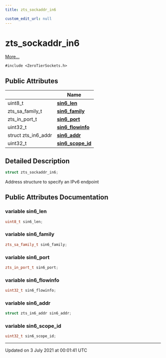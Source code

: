 ```yaml
---
title: zts_sockaddr_in6

custom_edit_url: null
---
```


# zts_sockaddr_in6



 [More...](#detailed-description)


`#include <ZeroTierSockets.h>`

## Public Attributes

|                | Name           |
| -------------- | -------------- |
| uint8_t | **[sin6_len](/autogen/libzt/classes/structzts__sockaddr__in6.md#variable-sin6_len)**  |
| zts_sa_family_t | **[sin6_family](/autogen/libzt/classes/structzts__sockaddr__in6.md#variable-sin6_family)**  |
| zts_in_port_t | **[sin6_port](/autogen/libzt/classes/structzts__sockaddr__in6.md#variable-sin6_port)**  |
| uint32_t | **[sin6_flowinfo](/autogen/libzt/classes/structzts__sockaddr__in6.md#variable-sin6_flowinfo)**  |
| struct zts_in6_addr | **[sin6_addr](/autogen/libzt/classes/structzts__sockaddr__in6.md#variable-sin6_addr)**  |
| uint32_t | **[sin6_scope_id](/autogen/libzt/classes/structzts__sockaddr__in6.md#variable-sin6_scope_id)**  |

## Detailed Description

```cpp
struct zts_sockaddr_in6;
```


Address structure to specify an IPv6 endpoint 

## Public Attributes Documentation

### variable sin6_len

```cpp
uint8_t sin6_len;
```


### variable sin6_family

```cpp
zts_sa_family_t sin6_family;
```


### variable sin6_port

```cpp
zts_in_port_t sin6_port;
```


### variable sin6_flowinfo

```cpp
uint32_t sin6_flowinfo;
```


### variable sin6_addr

```cpp
struct zts_in6_addr sin6_addr;
```


### variable sin6_scope_id

```cpp
uint32_t sin6_scope_id;
```


-------------------------------

Updated on  3 July 2021 at 00:01:41 UTC